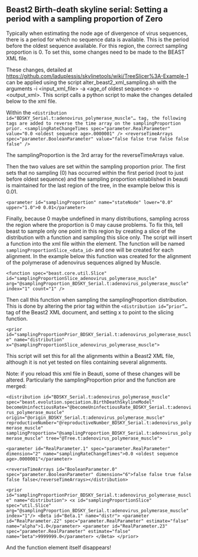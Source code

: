 ## Beast2 Birth-death skyline serial: Setting a period with a sampling proportion of Zero

Typically when estimating the node age of divergence of virus sequences, there is a period for which no sequence data is available. This is the period before the oldest sequence available. For this region, the correct sampling proportion is 0. To set this, some changes need to be made to the BEAST XML file. 

These changes, detailed at https://github.com/laduplessis/skylinetools/wiki/TreeSlicer%3A-Example-1 can be applied using the script alter_beast2_xml_sampling.sh with the arguments -i <input_xml_file> -a <age_of oldest sequence> -o <output_xml>. This script calls a python script to make the changes detailed below to the xml file.

Within the 
`<distribution id="BDSKY_Serial.t:adenovirus_polymerase_muscle"… tag, the following tags are added to reverse the time array on the samplingProportion prior.
<samplingRateChangeTimes spec="parameter.RealParameter" value="0.0 <oldest sequence age>.0000001" />
<reverseTimeArrays spec="parameter.BooleanParameter" value="false false true false false false" />`

The samplingProportion is the 3rd array for the reverseTimeArrays value.

Then the two values are set within the sampling proportion prior. The first sets that no sampling (0) has occurred within the first period (root to just before oldest sequence) and the sampling proportion established in beauti is maintained for the last region of the tree, in the example below this is 0.01.

`<parameter id="samplingProportion" name="stateNode" lower="0.0" upper="1.0">0 0.01</parameter>`

Finally, because 0 maybe undefined in many distributions, sampling across the region where the proportion is 0 may cause problems. To fix this, tell beast to sample only one point in this region by creating a slice of the distribution with a function and sampling this slice only. The script will insert a function into the xml file within the <beast> element. The function will be named `samplingProportionSlice_<data_id>` and one will be created for each alignment. In the example below this function was created for the alignment of the polymerase of adenovirus sequences aligned by Muscle.

`<function spec="beast.core.util.Slice" id="samplingProportionSlice_adenovirus_polymerase_muscle" arg="@samplingProportion_BDSKY_Serial.t:adenovirus_polymerase_muscle" index="1" count="1" />`

Then call this function when sampling the samplingProportion distribution. This is done by altering the prior tag within the `<distribution id=”prior”…` tag of the Beast2 XML document, and setting x to point to the slicing function.

`<prior id="samplingProportionPrior_BDSKY_Serial.t:adenovirus_polymerase_muscle" name="distribution" x="@samplingProportionSlice_adenovirus_polymerase_muscle">`

This script will set this for all the alignments within a Beast2 XML file, although it is not yet tested on files containing several alignments.

Note: if you reload this xml file in Beauti, some of these changes will be altered. Particularly the samplingProportion prior and the function are merged:


`<distribution id="BDSKY_Serial.t:adenovirus_polymerase_muscle" spec="beast.evolution.speciation.BirthDeathSkylineModel" 	becomeUninfectiousRate="@becomeUninfectiousRate_BDSKY_Serial.t:adenovirus_polymerase_muscle" 	origin="@origin_BDSKY_Serial.t:adenovirus_polymerase_muscle" reproductiveNumber="@reproductiveNumber_BDSKY_Serial.t:adenovirus_polymerase_muscle" 	samplingProportion="@samplingProportion_BDSKY_Serial.t:adenovirus_polymerase_muscle" tree="@Tree.t:adenovirus_polymerase_muscle">`
                
`<parameter id="RealParameter.1" spec="parameter.RealParameter" dimension="2" name="samplingRateChangeTimes">0.0 <oldest sequence age>.0000001"</parameter>`

`<reverseTimeArrays id="BooleanParameter.0" spec="parameter.BooleanParameter" dimension="6">false false true false false false</reverseTimeArrays></distribution>`



`<prior id="samplingProportionPrior_BDSKY_Serial.t:adenovirus_polymerase_muscle" name="distribution">
	<x id="samplingProportionSlice" spec="util.Slice" 	
		arg="@samplingProportion_BDSKY_Serial.t:adenovirus_polymerase_muscle" index="1"/>
 	<Beta id="Beta.1" name="distr">
       		<parameter id="RealParameter.22" spec="parameter.RealParameter" estimate="false" 			name="alpha">1.0</parameter>
		<parameter id="RealParameter.23" spec="parameter.RealParameter" estimate="false" 			name="beta">9999999.0</parameter>
        </Beta>
</prior>`

And the function element itself disappears!
